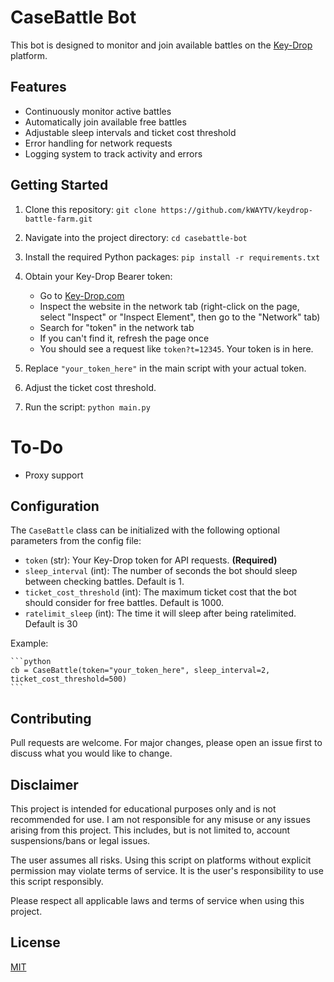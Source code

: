 # CaseBattle Bot

This bot is designed to monitor and join available battles on the [Key-Drop](https://kdrp2.com/CaseBattle/) platform.

## Features

- Continuously monitor active battles
- Automatically join available free battles
- Adjustable sleep intervals and ticket cost threshold
- Error handling for network requests
- Logging system to track activity and errors

## Getting Started

1. Clone this repository: `git clone https://github.com/kWAYTV/keydrop-battle-farm.git`
2. Navigate into the project directory: `cd casebattle-bot`
3. Install the required Python packages: `pip install -r requirements.txt`
4. Obtain your Key-Drop Bearer token:

   - Go to [Key-Drop.com](https://key-drop.com/)
   - Inspect the website in the network tab (right-click on the page, select "Inspect" or "Inspect Element", then go to the "Network" tab)
   - Search for "token" in the network tab
   - If you can't find it, refresh the page once
   - You should see a request like `token?t=12345`. Your token is in here.

5. Replace `"your_token_here"` in the main script with your actual token.
6. Adjust the ticket cost threshold.
7. Run the script: `python main.py`

# To-Do

- Proxy support

## Configuration

The `CaseBattle` class can be initialized with the following optional parameters from the config file:

- `token` (str): Your Key-Drop token for API requests. **(Required)**
- `sleep_interval` (int): The number of seconds the bot should sleep between checking battles. Default is 1.
- `ticket_cost_threshold` (int): The maximum ticket cost that the bot should consider for free battles. Default is 1000.
- `ratelimit_sleep` (int): The time it will sleep after being ratelimited. Default is 30

Example:

    ```python
    cb = CaseBattle(token="your_token_here", sleep_interval=2, ticket_cost_threshold=500)
    ```

## Contributing

Pull requests are welcome. For major changes, please open an issue first to discuss what you would like to change.

## Disclaimer

This project is intended for educational purposes only and is not recommended for use. I am not responsible for any misuse or any issues arising from this project. This includes, but is not limited to, account suspensions/bans or legal issues.

The user assumes all risks. Using this script on platforms without explicit permission may violate terms of service. It is the user's responsibility to use this script responsibly.

Please respect all applicable laws and terms of service when using this project.

## License

[MIT](https://github.com/kWAYTV/keydrop-battle-farm/blob/main/LICENSE)
